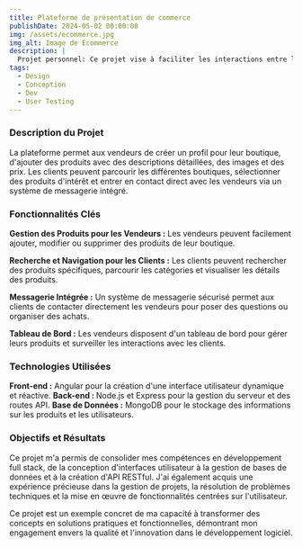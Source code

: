 ```yaml
---
title: Plateforme de présentation de commerce
publishDate: 2024-05-02 00:00:00
img: /assets/ecommerce.jpg
img_alt: Image de Ecommerce
description: |
  Projet personnel: Ce projet vise à faciliter les interactions entre les clients et les vendeurs en offrant une interface intuitive et efficace.
tags:
  - Design
  - Conception
  - Dev
  - User Testing
---
```


### Description du Projet
La plateforme permet aux vendeurs de créer un profil pour leur boutique, d'ajouter des produits avec des descriptions détaillées, des images et des prix. Les clients peuvent parcourir les différentes boutiques, sélectionner des produits d'intérêt et entrer en contact direct avec les vendeurs via un système de messagerie intégré.

### Fonctionnalités Clés

<strong>Gestion des Produits pour les Vendeurs :</strong> Les vendeurs peuvent facilement ajouter, modifier ou supprimer des produits de leur boutique.

<strong>Recherche et Navigation pour les Clients :</strong> Les clients peuvent rechercher des produits spécifiques, parcourir les catégories et visualiser les détails des produits.

<strong>Messagerie Intégrée :</strong> Un système de messagerie sécurisé permet aux clients de contacter directement les vendeurs pour poser des questions ou organiser des achats.

<strong>Tableau de Bord :</strong> Les vendeurs disposent d'un tableau de bord pour gérer leurs produits et surveiller les interactions avec les clients.

### Technologies Utilisées

<strong>Front-end :</strong> Angular pour la création d'une interface utilisateur dynamique et réactive.
<strong>Back-end : </strong>Node.js et Express pour la gestion du serveur et des routes API.
<strong>Base de Données :</strong> MongoDB pour le stockage des informations sur les produits et les utilisateurs.

### Objectifs et Résultats
Ce projet m'a permis de consolider mes compétences en développement full stack, de la conception d'interfaces utilisateur à la gestion de bases de données et à la création d'API RESTful. J'ai également acquis une expérience précieuse dans la gestion de projets, la résolution de problèmes techniques et la mise en œuvre de fonctionnalités centrées sur l'utilisateur.

Ce projet est un exemple concret de ma capacité à transformer des concepts en solutions pratiques et fonctionnelles, démontrant mon engagement envers la qualité et l'innovation dans le développement logiciel.
